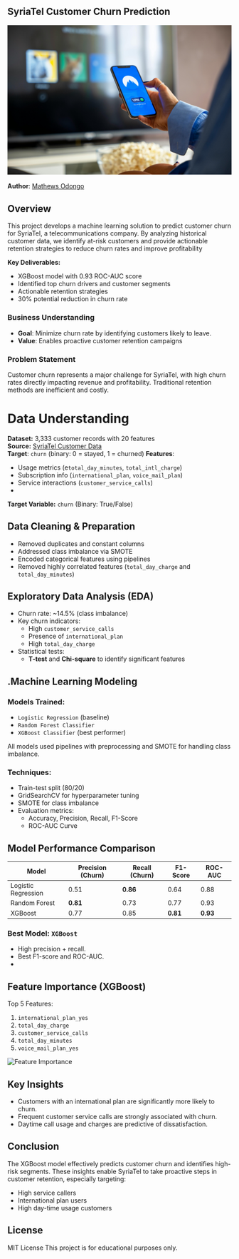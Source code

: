 ## SyriaTel Customer Churn Prediction

![Telecom Churn Analysis](images/telcomimage.jpg)

**Author**: [Mathews Odongo](mailto:wandera59@gmail.com) 

## Overview
This project develops a machine learning solution to predict customer churn for SyriaTel, a telecommunications company. By analyzing historical customer data, we identify at-risk customers and provide actionable retention strategies to reduce churn rates and improve profitability

**Key Deliverables:**
- XGBoost model with 0.93 ROC-AUC score
- Identified top churn drivers and customer segments
- Actionable retention strategies
- 30% potential reduction in churn rate
  
### Business Understanding
- **Goal**: Minimize churn rate by identifying customers likely to leave.
- **Value**: Enables proactive customer retention campaigns
### Problem Statement
Customer churn represents a major challenge for SyriaTel, with high churn rates directly impacting revenue and profitability. Traditional retention methods are inefficient and costly.

# Data Understanding
**Dataset:** 3,333 customer records with 20 features  
**Source:** [SyriaTel Customer Data](https://www.kaggle.com/datasets/becksddf/churn-in-telecoms-dataset)  
 **Target**: `churn` (binary: 0 = stayed, 1 = churned)
 **Features**:
  - Usage metrics (e`total_day_minutes`, `total_intl_charge`)
  - Subscription info (`international_plan`, `voice_mail_plan`)
  - Service interactions (`customer_service_calls`)
  - 
**Target Variable:** `churn` (Binary: True/False)  

## Data Cleaning & Preparation

- Removed duplicates and constant columns
- Addressed class imbalance via SMOTE
- Encoded categorical features using pipelines
- Removed highly correlated features (`total_day_charge` and `total_day_minutes`)

## Exploratory Data Analysis (EDA)

- Churn rate: ~14.5% (class imbalance)
- Key churn indicators:
  - High `customer_service_calls`
  - Presence of `international_plan`
  - High `total_day_charge`
- Statistical tests:
  - **T-test** and **Chi-square** to identify significant features

## .Machine Learning Modeling
### Models Trained:
- `Logistic Regression` (baseline)
- `Random Forest Classifier`
- `XGBoost Classifier` (best performer)

All models used pipelines with preprocessing and SMOTE for handling class imbalance.


### Techniques:
- Train-test split (80/20)
- GridSearchCV for hyperparameter tuning
- SMOTE for class imbalance
- Evaluation metrics:
  - Accuracy, Precision, Recall, F1-Score
  - ROC-AUC Curve
## Model Performance Comparison

| Model               | Precision (Churn) | Recall (Churn) | F1-Score | ROC-AUC |
|---------------------|------------------|----------------|----------|---------|
| Logistic Regression | 0.51             | **0.86**       | 0.64     | 0.88    |
| Random Forest       | **0.81**         | 0.73           | 0.77     | 0.93    |
| XGBoost             | 0.77             | 0.85           | **0.81** | **0.93**|

### Best Model: `XGBoost`
- High precision + recall.
- Best F1-score and ROC-AUC.
- 
## Feature Importance (XGBoost)

Top 5 Features:
1. `international_plan_yes`
2. `total_day_charge`
3. `customer_service_calls`
4. `total_day_minutes`
5. `voice_mail_plan_yes`


![Feature Importance](images/feature_importance.png)



## Key Insights
- Customers with an international plan are significantly more likely to churn.
- Frequent customer service calls are strongly associated with churn.
- Daytime call usage and charges are predictive of dissatisfaction.

## Conclusion
The XGBoost model effectively predicts customer churn and identifies high-risk segments. These insights enable SyriaTel to take proactive steps in customer retention, especially targeting:
- High service callers
- International plan users
- High day-time usage customers



## License
MIT License 
This project is for educational purposes only.





